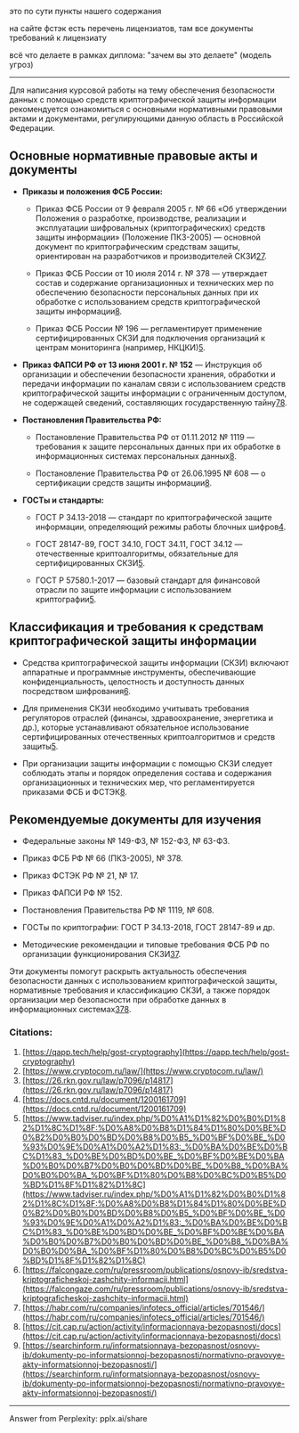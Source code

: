 это по сути пункты нашего содержания

на сайте фстэк есть перечень лицензиатов, там все документы требований к лицензиату

всё что делаете в рамках диплома: "зачем вы это делаете" (модель угроз)

---

Для написания курсовой работы на тему обеспечения безопасности данных с помощью средств криптографической защиты информации рекомендуется ознакомиться с основными нормативными правовыми актами и документами, регулирующими данную область в Российской Федерации.

## Основные нормативные правовые акты и документы

- **Приказы и положения ФСБ России:**
    
    - Приказ ФСБ России от 9 февраля 2005 г. № 66 «Об утверждении Положения о разработке, производстве, реализации и эксплуатации шифровальных (криптографических) средств защиты информации» (Положение ПКЗ-2005) — основной документ по криптографическим средствам защиты, ориентирован на разработчиков и производителей СКЗИ[2](https://www.cryptocom.ru/law/)[7](https://habr.com/ru/companies/infotecs_official/articles/701546/).
        
    - Приказ ФСБ России от 10 июля 2014 г. № 378 — утверждает состав и содержание организационных и технических мер по обеспечению безопасности персональных данных при их обработке с использованием средств криптографической защиты информации[8](https://cit.cap.ru/action/activity/informacionnaya-bezopasnostj/docs).
        
    - Приказ ФСБ России № 196 — регламентирует применение сертифицированных СКЗИ для подключения организаций к центрам мониторинга (например, НКЦКИ)[5](https://www.tadviser.ru/index.php/%D0%A1%D1%82%D0%B0%D1%82%D1%8C%D1%8F:%D0%A8%D0%B8%D1%84%D1%80%D0%BE%D0%B2%D0%B0%D0%BD%D0%B8%D0%B5_%D0%BF%D0%BE_%D0%93%D0%9E%D0%A1%D0%A2%D1%83:_%D0%BA%D0%BE%D0%BC%D1%83_%D0%BE%D0%BD%D0%BE_%D0%BF%D0%BE%D0%BA%D0%B0%D0%B7%D0%B0%D0%BD%D0%BE_%D0%B8_%D0%BA%D0%B0%D0%BA_%D0%BF%D1%80%D0%B8%D0%BC%D0%B5%D0%BD%D1%8F%D1%82%D1%8C).
        
- **Приказ ФАПСИ РФ от 13 июня 2001 г. № 152** — Инструкция об организации и обеспечении безопасности хранения, обработки и передачи информации по каналам связи с использованием средств криптографической защиты информации с ограниченным доступом, не содержащей сведений, составляющих государственную тайну[7](https://habr.com/ru/companies/infotecs_official/articles/701546/)[8](https://cit.cap.ru/action/activity/informacionnaya-bezopasnostj/docs).
    
- **Постановления Правительства РФ:**
    
    - Постановление Правительства РФ от 01.11.2012 № 1119 — требования к защите персональных данных при их обработке в информационных системах персональных данных[8](https://cit.cap.ru/action/activity/informacionnaya-bezopasnostj/docs).
        
    - Постановление Правительства РФ от 26.06.1995 № 608 — о сертификации средств защиты информации[8](https://cit.cap.ru/action/activity/informacionnaya-bezopasnostj/docs).
        
- **ГОСТы и стандарты:**
    
    - ГОСТ Р 34.13-2018 — стандарт по криптографической защите информации, определяющий режимы работы блочных шифров[4](https://docs.cntd.ru/document/1200161709).
        
    - ГОСТ 28147-89, ГОСТ 34.10, ГОСТ 34.11, ГОСТ 34.12 — отечественные криптоалгоритмы, обязательные для сертифицированных СКЗИ[5](https://www.tadviser.ru/index.php/%D0%A1%D1%82%D0%B0%D1%82%D1%8C%D1%8F:%D0%A8%D0%B8%D1%84%D1%80%D0%BE%D0%B2%D0%B0%D0%BD%D0%B8%D0%B5_%D0%BF%D0%BE_%D0%93%D0%9E%D0%A1%D0%A2%D1%83:_%D0%BA%D0%BE%D0%BC%D1%83_%D0%BE%D0%BD%D0%BE_%D0%BF%D0%BE%D0%BA%D0%B0%D0%B7%D0%B0%D0%BD%D0%BE_%D0%B8_%D0%BA%D0%B0%D0%BA_%D0%BF%D1%80%D0%B8%D0%BC%D0%B5%D0%BD%D1%8F%D1%82%D1%8C).
        
    - ГОСТ Р 57580.1-2017 — базовый стандарт для финансовой отрасли по защите информации с использованием криптографии[5](https://www.tadviser.ru/index.php/%D0%A1%D1%82%D0%B0%D1%82%D1%8C%D1%8F:%D0%A8%D0%B8%D1%84%D1%80%D0%BE%D0%B2%D0%B0%D0%BD%D0%B8%D0%B5_%D0%BF%D0%BE_%D0%93%D0%9E%D0%A1%D0%A2%D1%83:_%D0%BA%D0%BE%D0%BC%D1%83_%D0%BE%D0%BD%D0%BE_%D0%BF%D0%BE%D0%BA%D0%B0%D0%B7%D0%B0%D0%BD%D0%BE_%D0%B8_%D0%BA%D0%B0%D0%BA_%D0%BF%D1%80%D0%B8%D0%BC%D0%B5%D0%BD%D1%8F%D1%82%D1%8C).
        

## Классификация и требования к средствам криптографической защиты информации

- Средства криптографической защиты информации (СКЗИ) включают аппаратные и программные инструменты, обеспечивающие конфиденциальность, целостность и доступность данных посредством шифрования[6](https://falcongaze.com/ru/pressroom/publications/osnovy-ib/sredstva-kriptograficheskoj-zashchity-informacii.html).
    
- Для применения СКЗИ необходимо учитывать требования регуляторов отраслей (финансы, здравоохранение, энергетика и др.), которые устанавливают обязательное использование сертифицированных отечественных криптоалгоритмов и средств защиты[5](https://www.tadviser.ru/index.php/%D0%A1%D1%82%D0%B0%D1%82%D1%8C%D1%8F:%D0%A8%D0%B8%D1%84%D1%80%D0%BE%D0%B2%D0%B0%D0%BD%D0%B8%D0%B5_%D0%BF%D0%BE_%D0%93%D0%9E%D0%A1%D0%A2%D1%83:_%D0%BA%D0%BE%D0%BC%D1%83_%D0%BE%D0%BD%D0%BE_%D0%BF%D0%BE%D0%BA%D0%B0%D0%B7%D0%B0%D0%BD%D0%BE_%D0%B8_%D0%BA%D0%B0%D0%BA_%D0%BF%D1%80%D0%B8%D0%BC%D0%B5%D0%BD%D1%8F%D1%82%D1%8C).
    
- При организации защиты информации с помощью СКЗИ следует соблюдать этапы и порядок определения состава и содержания организационных и технических мер, что регламентируется приказами ФСБ и ФСТЭК[8](https://cit.cap.ru/action/activity/informacionnaya-bezopasnostj/docs).
    

## Рекомендуемые документы для изучения

- Федеральные законы № 149-ФЗ, № 152-ФЗ, № 63-ФЗ.
    
- Приказ ФСБ РФ № 66 (ПКЗ-2005), № 378.
    
- Приказ ФСТЭК РФ № 21, № 17.
    
- Приказ ФАПСИ РФ № 152.
    
- Постановления Правительства РФ № 1119, № 608.
    
- ГОСТы по криптографии: ГОСТ Р 34.13-2018, ГОСТ 28147-89 и др.
    
- Методические рекомендации и типовые требования ФСБ РФ по организации функционирования СКЗИ[3](https://26.rkn.gov.ru/law/p7096/p14817)[7](https://habr.com/ru/companies/infotecs_official/articles/701546/).
    

Эти документы помогут раскрыть актуальность обеспечения безопасности данных с использованием криптографической защиты, нормативные требования и классификацию СКЗИ, а также порядок организации мер безопасности при обработке данных в информационных системах[3](https://26.rkn.gov.ru/law/p7096/p14817)[7](https://habr.com/ru/companies/infotecs_official/articles/701546/)[8](https://cit.cap.ru/action/activity/informacionnaya-bezopasnostj/docs).

### Citations:

1. [https://qapp.tech/help/gost-cryptography](https://qapp.tech/help/gost-cryptography)
2. [https://www.cryptocom.ru/law/](https://www.cryptocom.ru/law/)
3. [https://26.rkn.gov.ru/law/p7096/p14817](https://26.rkn.gov.ru/law/p7096/p14817)
4. [https://docs.cntd.ru/document/1200161709](https://docs.cntd.ru/document/1200161709)
5. [https://www.tadviser.ru/index.php/%D0%A1%D1%82%D0%B0%D1%82%D1%8C%D1%8F:%D0%A8%D0%B8%D1%84%D1%80%D0%BE%D0%B2%D0%B0%D0%BD%D0%B8%D0%B5_%D0%BF%D0%BE_%D0%93%D0%9E%D0%A1%D0%A2%D1%83:_%D0%BA%D0%BE%D0%BC%D1%83_%D0%BE%D0%BD%D0%BE_%D0%BF%D0%BE%D0%BA%D0%B0%D0%B7%D0%B0%D0%BD%D0%BE_%D0%B8_%D0%BA%D0%B0%D0%BA_%D0%BF%D1%80%D0%B8%D0%BC%D0%B5%D0%BD%D1%8F%D1%82%D1%8C](https://www.tadviser.ru/index.php/%D0%A1%D1%82%D0%B0%D1%82%D1%8C%D1%8F:%D0%A8%D0%B8%D1%84%D1%80%D0%BE%D0%B2%D0%B0%D0%BD%D0%B8%D0%B5_%D0%BF%D0%BE_%D0%93%D0%9E%D0%A1%D0%A2%D1%83:_%D0%BA%D0%BE%D0%BC%D1%83_%D0%BE%D0%BD%D0%BE_%D0%BF%D0%BE%D0%BA%D0%B0%D0%B7%D0%B0%D0%BD%D0%BE_%D0%B8_%D0%BA%D0%B0%D0%BA_%D0%BF%D1%80%D0%B8%D0%BC%D0%B5%D0%BD%D1%8F%D1%82%D1%8C)
6. [https://falcongaze.com/ru/pressroom/publications/osnovy-ib/sredstva-kriptograficheskoj-zashchity-informacii.html](https://falcongaze.com/ru/pressroom/publications/osnovy-ib/sredstva-kriptograficheskoj-zashchity-informacii.html)
7. [https://habr.com/ru/companies/infotecs_official/articles/701546/](https://habr.com/ru/companies/infotecs_official/articles/701546/)
8. [https://cit.cap.ru/action/activity/informacionnaya-bezopasnostj/docs](https://cit.cap.ru/action/activity/informacionnaya-bezopasnostj/docs)
9. [https://searchinform.ru/informatsionnaya-bezopasnost/osnovy-ib/dokumenty-po-informatsionnoj-bezopasnosti/normativno-pravovye-akty-informatsionnoj-bezopasnosti/](https://searchinform.ru/informatsionnaya-bezopasnost/osnovy-ib/dokumenty-po-informatsionnoj-bezopasnosti/normativno-pravovye-akty-informatsionnoj-bezopasnosti/)

---

Answer from Perplexity: pplx.ai/share